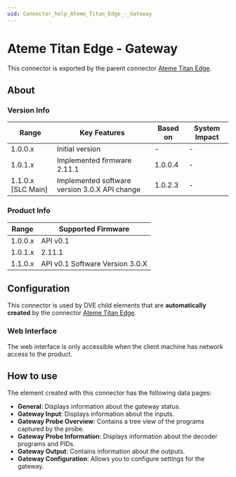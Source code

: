 ```yaml
---
uid: Connector_help_Ateme_Titan_Edge_-_Gateway
---
```


# Ateme Titan Edge - Gateway

This connector is exported by the parent connector [Ateme Titan Edge](xref:Connector_help_Ateme_Titan_Edge).

## About

### Version Info

| Range              | Key Features                | Based on | System Impact |
|--------------------|-----------------------------|----------|---------------|
| 1.0.0.x            | Initial version             | -        | -             |
| 1.0.1.x            | Implemented firmware 2.11.1 | 1.0.0.4  | -             |
| 1.1.0.x [SLC Main] | Implemented software version 3.0.X API change        | 1.0.2.3  | -             |

### Product Info

| Range     | Supported Firmware              |
|-----------|---------------------------------|
| 1.0.0.x   | API v0.1                        |
| 1.0.1.x   | 2.11.1                          |
| 1.1.0.x   | API v0.1 Software Version 3.0.X |

## Configuration

This connector is used by DVE child elements that are **automatically created** by the connector [Ateme Titan Edge](xref:Connector_help_Ateme_Titan_Edge).

### Web Interface

The web interface is only accessible when the client machine has network access to the product.

## How to use

The element created with this connector has the following data pages:

- **General**: Displays information about the gateway status.
- **Gateway Input**: Displays information about the inputs.
- **Gateway Probe Overview**: Contains a tree view of the programs captured by the probe.
- **Gateway Probe Information**: Displays information about the decoder programs and PIDs.
- **Gateway Output**: Contains information about the outputs.
- **Gateway Configuration**: Allows you to configure settings for the gateway.
